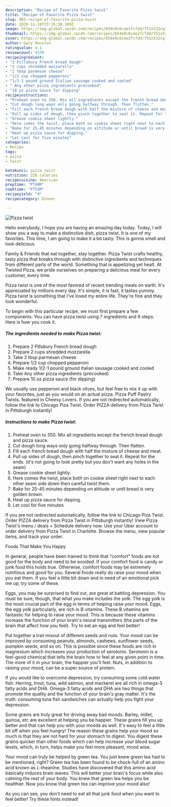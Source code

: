 ```yaml
---
description: "Recipe of Favorite Pizza twist"
title: "Recipe of Favorite Pizza twist"
slug: 965-recipe-of-favorite-pizza-twist
date: 2020-11-16T23:16:38.389Z
image: https://img-global.cpcdn.com/recipes/654e9c6cae2fcfdd/751x532cq70/pizza-twist-recipe-main-photo.jpg
thumbnail: https://img-global.cpcdn.com/recipes/654e9c6cae2fcfdd/751x532cq70/pizza-twist-recipe-main-photo.jpg
cover: https://img-global.cpcdn.com/recipes/654e9c6cae2fcfdd/751x532cq70/pizza-twist-recipe-main-photo.jpg
author: Gary Houston
ratingvalue: 4.1
reviewcount: 4370
recipeingredient:
- "2 Pillsbury French bread dough"
- "2 cups shredded mozzarella"
- "2 tbsp parmesan cheese"
- "1/2 cup chopped pepperoni"
- "1/2-1 pound ground Italian sausage cooked and cooled"
- " Any other pizza ingredients precooked"
- "10 oz pizza sauce for dipping"
recipeinstructions:
- "Preheat oven to 350. Mix all ingredients except the french bread dough and pizza sauce."
- "Cut dough long ways only going halfway through. Then flatten."
- "Fill each french bread dough with half the mixture of cheese and meat."
- "Pull up sides of dough, then pinch together to seal it. Repeat for the ends. (it&#39;s not going to look pretty but you don&#39;t want any holes in the seam)"
- "Grease cookie sheet lightly."
- "Here comes the twist, place both on cookie sheet right next to each other seam side down then careful twist them."
- "Bake for 25-45 minutes depending on altitude or until bread is very golden brown."
- "Heat up pizza sauce for dipping."
- "Let cool for five minutes"
categories:
- Recipe
tags:
- pizza
- twist

katakunci: pizza twist 
nutrition: 228 calories
recipecuisine: American
preptime: "PT40M"
cooktime: "PT53M"
recipeyield: "4"
recipecategory: Dinner

---
```



![Pizza twist](https://img-global.cpcdn.com/recipes/654e9c6cae2fcfdd/751x532cq70/pizza-twist-recipe-main-photo.jpg)

Hello everybody, I hope you are having an amazing day today. Today, I will show you a way to make a distinctive dish, pizza twist. It is one of my favorites. This time, I am going to make it a bit tasty. This is gonna smell and look delicious.

Family &amp; Friends that eat together, stay together. Pizza Twist crafts healthy, tasty pizza that breaks through with distinctive ingredients and techniques from different parts of the world. Something that is appetizing yet healt. At Twisted Pizza, we pride ourselves on preparing a delicious meal for every customer, every time.

Pizza twist is one of the most favored of recent trending meals on earth. It's appreciated by millions every day. It's simple, it is fast, it tastes yummy. Pizza twist is something that I've loved my entire life. They're fine and they look wonderful.


To begin with this particular recipe, we must first prepare a few components. You can have pizza twist using 7 ingredients and 9 steps. Here is how you cook it.

<!--inarticleads1-->

##### The ingredients needed to make Pizza twist:

1. Prepare 2 Pillsbury French bread dough
1. Prepare 2 cups shredded mozzarella
1. Take 2 tbsp parmesan cheese
1. Prepare 1/2 cup chopped pepperoni
1. Make ready 1/2-1 pound ground Italian sausage cooked and cooled
1. Take  Any other pizza ingredients (precooked)
1. Prepare 10 oz pizza sauce (for dipping)


We usually use pepperoni and black olives, but feel free to mix it up with your favorites, just as you would on an actual pizza. Pizza Puff Pastry Twists. featured in Cheesy Lovers. If you are not redirected automatically, follow the link to Chicago Piza Twist. Order PIZZA delivery from Pizza Twist in Pittsburgh instantly! 

<!--inarticleads2-->

##### Instructions to make Pizza twist:

1. Preheat oven to 350. Mix all ingredients except the french bread dough and pizza sauce.
1. Cut dough long ways only going halfway through. Then flatten.
1. Fill each french bread dough with half the mixture of cheese and meat.
1. Pull up sides of dough, then pinch together to seal it. Repeat for the ends. (it&#39;s not going to look pretty but you don&#39;t want any holes in the seam)
1. Grease cookie sheet lightly.
1. Here comes the twist, place both on cookie sheet right next to each other seam side down then careful twist them.
1. Bake for 25-45 minutes depending on altitude or until bread is very golden brown.
1. Heat up pizza sauce for dipping.
1. Let cool for five minutes


If you are not redirected automatically, follow the link to Chicago Piza Twist. Order PIZZA delivery from Pizza Twist in Pittsburgh instantly! View Pizza Twist&#39;s menu / deals + Schedule delivery now. Use your Uber account to order delivery from Pizza Twist in Charlotte. Browse the menu, view popular items, and track your order. 

Foods That Make You Happy


In general, people have been trained to think that "comfort" foods are not good for the body and need to be avoided. If your comfort food is candy or junk food this holds true. Otherwise, comfort foods may be extremely nutritious and good for you. Several foods really do raise your mood when you eat them. If you feel a little bit down and in need of an emotional pick me up, try some of these.

Eggs, you may be surprised to find out, are great at battling depression. You must be sure, though, that what you make includes the yolk. The egg yolk is the most crucial part of the egg in terms of helping raise your mood. Eggs, the egg yolk particularly, are rich in B vitamins. These B vitamins are fantastic for helping to raise your mood. This is because these vitamins increase the function of your brain's neural transmitters (the parts of the brain that affect how you feel). Try to eat an egg and feel better!

Put together a trail mixout of different seeds and nuts. Your mood can be improved by consuming peanuts, almonds, cashews, sunflower seeds, pumpkin seeds, and so on. This is possible since these foods are rich in magnesium which increases your production of serotonin. Serotonin is a feel-good chemical that tells the brain how to feel at any given point in time. The more of it in your brain, the happier you'll feel. Nuts, in addition to raising your mood, can be a super source of protein.

If you would like to overcome depression, try consuming some cold water fish. Herring, trout, tuna, wild salmon, and mackerel are all rich in omega-3 fatty acids and DHA. Omega-3 fatty acids and DHA are two things that promote the quality and the function of your brain's gray matter. It's the truth: consuming tuna fish sandwiches can actually help you fight your depression. 

Some grains are truly great for driving away bad moods. Barley, millet, quinoa, etc are excellent at helping you be happier. These grains fill you up better and that can help you with your moods as well. It's easy to feel a little bit off when you feel hungry! The reason these grains help your mood so much is that they are not hard for your stomach to digest. You digest these grains quicker than other foods which can help increase your blood sugar levels, which, in turn, helps make you feel more pleasant, mood wise.

Your mood can truly be helped by green tea. You just knew green tea had to be mentioned, right? Green tea has been found to be chock-full of an amino acid known as L-theanine. Studies have discovered that this amino acid basically induces brain waves. This will better your brain's focus while also calming the rest of your body. You knew that green tea helps you be healthier. Now you know that green tea can improve your mood also!

As you can see, you don't need to eat all that junk food when you want to feel better! Try  these hints  instead!

